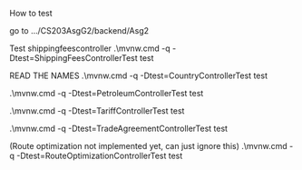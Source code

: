 How to test

go to .../CS203AsgG2/backend/Asg2

Test shippingfeescontroller
.\mvnw.cmd -q -Dtest=ShippingFeesControllerTest test

READ THE NAMES
.\mvnw.cmd -q -Dtest=CountryControllerTest test

.\mvnw.cmd -q -Dtest=PetroleumControllerTest test

.\mvnw.cmd -q -Dtest=TariffControllerTest test

.\mvnw.cmd -q -Dtest=TradeAgreementControllerTest test


(Route optimization not implemented yet, can just ignore this)
.\mvnw.cmd -q -Dtest=RouteOptimizationControllerTest test 
